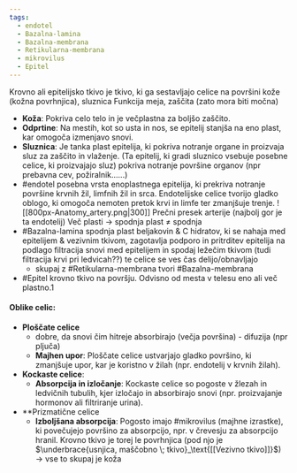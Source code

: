 ```yaml
---
tags:
  - endotel
  - Bazalna-lamina
  - Bazalna-membrana
  - Retikularna-membrana
  - mikrovilus
  - Epitel
---
```


Krovno ali epitelijsko tkivo je tkivo, ki ga sestavljajo celice na površini kože (kožna povrhnjica), sluznica
Funkcija meja, zaščita (zato mora biti močna)
- **Koža**: Pokriva celo telo in je večplastna za boljšo zaščito.
- **Odprtine**: Na mestih, kot so usta in nos, se epitelij stanjša na eno plast, kar omogoča izmenjavo snovi.
- **Sluznica**: Je tanka plast epitelija, ki pokriva notranje organe in proizvaja sluz za zaščito in vlaženje. (Ta epitelij, ki gradi sluznico vsebuje posebne celice, ki proizvajajo sluz) pokriva notranje površine organov (npr prebavna cev, požiralnik......)
- #endotel  posebna vrsta enoplastnega epitelija, ki prekriva notranje površine krvnih žil, limfnih žil in srca. Endotelijske celice tvorijo gladko oblogo, ki omogoča nemoten pretok krvi in limfe ter zmanjšuje trenje.
![[800px-Anatomy_artery.png|300]]
Prečni presek arterije (najbolj gor je ta endotelij)
Več plasti $\rightarrow$ spodnja plast $\neq$ spodnja
- #Bazalna-lamina spodnja plast beljakovin & C hidratov, ki se nahaja med epitelijem & vezivnim tkivom, zagotavlja podporo in pritrditev epitelija na podlago filtracija snovi med epitelijem in spodaj ležečim tkivom (tudi filtracija krvi pri ledvicah??) te celice se ves čas delijo/obnavljajo
	- skupaj z #Retikularna-membrana tvori #Bazalna-membrana
- #Epitel krovno tkivo na površju. Odvisno od mesta v telesu eno ali več plastno.1
#### Oblike celic:
- **Ploščate celice**
	- dobre, da snovi čim hitreje absorbirajo (večja površina) - difuzija (npr pljuča)
	- **Majhen upor**: Ploščate celice ustvarjajo gladko površino, ki zmanjšuje upor, kar je koristno v žilah (npr. endotelij v krvnih žilah).
- **Kockaste celice**:
	- **Absorpcija in izločanje**: Kockaste celice so pogoste v žlezah in ledvičnih tubulih, kjer izločajo in absorbirajo snovi (npr. proizvajanje hormonov ali filtriranje urina).
- **Prizmatične celice
	- **Izboljšana absorpcija**: Pogosto imajo #mikrovilus (majhne izrastke), ki povečujejo površino za absorpcijo, npr. v črevesju za absorpcijo hranil.
Krovno tkivo je torej le povrhnjica (pod njo je $\underbrace{usnjica, maščobno \; tkivo}_\text{[[Vezivno tkivo]]}$) $\rightarrow$ vse to skupaj je koža
